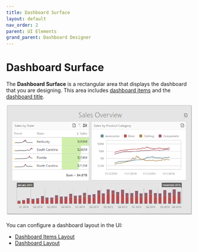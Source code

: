```yaml
---
title: Dashboard Surface
layout: default
nav_order: 2
parent: UI Elements
grand_parent: Dashboard Designer
---
```

# Dashboard Surface
The **Dashboard Surface** is a rectangular area that displays the dashboard that you are designing. This area includes [dashboard items](../dashboard-item-settings.md) and the [dashboard title](../dashboard-layout/dashboard-title.md).

![wdd-dashboard-surface](/assets/images/dashboards/img125804.png)

You can configure a dashboard layout in the UI:

* [Dashboard Items Layout](../dashboard-layout/dashboard-items-layout.md) 
* [Dashboard Layout](../dashboard-layout.md)
